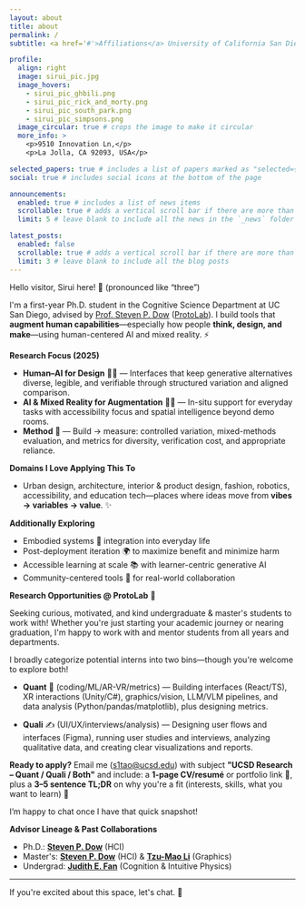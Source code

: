 ```yaml
---
layout: about
title: about
permalink: /
subtitle: <a href='#'>Affiliations</a> University of California San Diego

profile:
  align: right
  image: sirui_pic.jpg
  image_hovers:
    - sirui_pic_ghbili.png
    - sirui_pic_rick_and_morty.png
    - sirui_pic_south_park.png
    - sirui_pic_simpsons.png
  image_circular: true # crops the image to make it circular
  more_info: >
    <p>9510 Innovation Ln,</p>
    <p>La Jolla, CA 92093, USA</p>

selected_papers: true # includes a list of papers marked as "selected={true}"
social: true # includes social icons at the bottom of the page

announcements:
  enabled: true # includes a list of news items
  scrollable: true # adds a vertical scroll bar if there are more than 3 news items
  limit: 5 # leave blank to include all the news in the `_news` folder

latest_posts:
  enabled: false
  scrollable: true # adds a vertical scroll bar if there are more than 3 new posts items
  limit: 3 # leave blank to include all the blog posts
---
```


Hello visitor, Sirui here! 👋 (pronounced like “three”)

I'm a first-year Ph.D. student in the Cognitive Science Department at UC San Diego, advised by [Prof. Steven P. Dow](https://spdow.ucsd.edu/) ([ProtoLab](https://protolab.ucsd.edu/)). I build tools that **augment human capabilities**—especially how people **think, design, and make**—using human-centered AI and mixed reality. ⚡

**Research Focus (2025)**

- **Human–AI for Design** 🧠🎨 — Interfaces that keep generative alternatives diverse, legible, and verifiable through structured variation and aligned comparison.
- **AI & Mixed Reality for Augmentation** 🥽📐 — In-situ support for everyday tasks with accessibility focus and spatial intelligence beyond demo rooms.
- **Method** 🧪 — Build → measure: controlled variation, mixed-methods evaluation, and metrics for diversity, verification cost, and appropriate reliance.

**Domains I Love Applying This To**

- Urban design, architecture, interior & product design, fashion, robotics, accessibility, and education tech—places where ideas move from **vibes → variables → value**. ✨

**Additionally Exploring**

- Embodied systems 🤖 integration into everyday life
- Post-deployment iteration 🌍 to maximize benefit and minimize harm
- Accessible learning at scale 📚 with learner-centric generative AI
- Community-centered tools 🤝 for real-world collaboration

**Research Opportunities @ ProtoLab** 🧪

Seeking curious, motivated, and kind undergraduate & master's students to work with! Whether you're just starting your academic journey or nearing graduation, I'm happy to work with and mentor students from all years and departments.

I broadly categorize potential interns into two bins—though you're welcome to explore both!

- **Quant** 🧩 (coding/ML/AR-VR/metrics) — Building interfaces (React/TS), XR interactions (Unity/C#), graphics/vision, LLM/VLM pipelines, and data analysis (Python/pandas/matplotlib), plus designing metrics.

- **Quali** ✍️ (UI/UX/interviews/analysis) — Designing user flows and interfaces (Figma), running user studies and interviews, analyzing qualitative data, and creating clear visualizations and reports.

**Ready to apply?** Email me (s1tao@ucsd.edu) with subject **"UCSD Research – Quant / Quali / Both"** and include: a **1-page CV/resumé** or portfolio link 🔗, plus a **3–5 sentence TL;DR** on why you're a fit (interests, skills, what you want to learn) 📨

I’m happy to chat once I have that quick snapshot!

**Advisor Lineage & Past Collaborations**

- Ph.D.: **[Steven P. Dow](https://spdow.ucsd.edu/)** (HCI)
- Master's: **[Steven P. Dow](https://spdow.ucsd.edu/)** (HCI) & **[Tzu-Mao Li](https://cseweb.ucsd.edu/~tzli/)** (Graphics)
- Undergrad: **[Judith E. Fan](https://profiles.stanford.edu/judith-fan)** (Cognition & Intuitive Physics)

---

If you're excited about this space, let's chat. 🚀

<script>
document.addEventListener("DOMContentLoaded", function() {
  const container = document.getElementById('profile-image-container');
  if (container) {
    const images = container.getAttribute('data-images').split(',');
    container.addEventListener('mouseenter', function(){
      const randomImage = images[Math.floor(Math.random() * images.length)];
      container.style.backgroundImage = `url(${randomImage})`;
    });
  }
});
</script>
